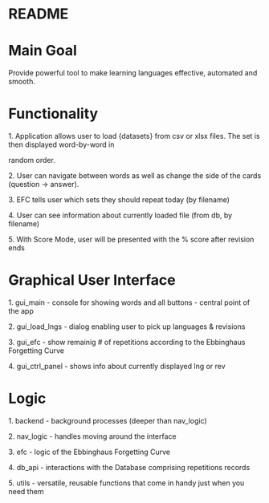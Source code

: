 <h1> README </h1>

<h1>Main Goal</h1>
<p>Provide powerful tool to make learning languages effective, automated and smooth.</p>

<h1>Functionality</h1>
    <p>1. Application allows user to load {datasets} from csv or xlsx files. The set is then displayed word-by-word in </p><p>random order.  </p>
    <p>2. User can navigate between words as well as change the side of the cards (question -> answer).  </p>
    <p>3. EFC tells user which sets they should repeat today (by filename)  </p>
    <p>4. User can see information about currently loaded file (from db, by filename)  </p>
    <p>5. With Score Mode, user will be presented with the % score after revision ends  </p>


<h1>Graphical User Interface</h1>
    <p>1. gui_main - console for showing words and all buttons - central point of the app</p>
    <p>2. gui_load_lngs - dialog enabling user to pick up languages & revisions</p>
    <p>3. gui_efc - show remainig # of repetitions according to the Ebbinghaus Forgetting Curve</p>
    <p>4. gui_ctrl_panel - shows info about currently displayed lng or rev</p>

<h1>Logic</h1>
    <p>1. backend - background processes (deeper than nav_logic)</p>
    <p>2. nav_logic - handles moving around the interface</p>
    <p>3. efc - logic of the Ebbinghaus Forgetting Curve</p>
    <p>4. db_api - interactions with the Database comprising repetitions records</p>
    <p>5. utils - versatile, reusable functions that come in handy just when you need them</p>
